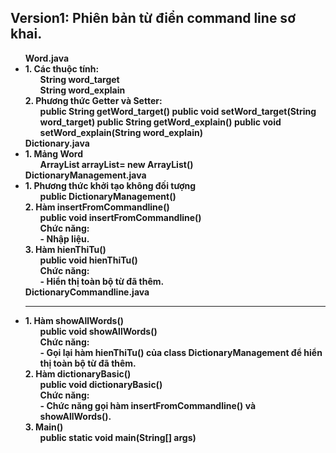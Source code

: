 ## Version1: Phiên bản từ điển command line sơ khai.
<b>
<ul>
	Word.java<br>
	<li>
		1. Các thuộc tính:
		<ol>
			String word_target<br>
    			String word_explain<br>
		</ol>
		2. Phương thức Getter và Setter:
		<ol>
			public String getWord_target()
			public void setWord_target(String word_target)
			public String getWord_explain()
			public void setWord_explain(String word_explain)
		</ol>
  	</li>
	Dictionary.java<br>
  	<li>
      		1. Mảng Word
		<ol>
			ArrayList<Word> arrayList= new ArrayList<Word>()
		</ol>
  	</li>
	DictionaryManagement.java<br>
  	<li>
		1. Phương thức khởi tạo không đối tượng
		<ol>
			public DictionaryManagement()
		</ol>
		2. Hàm insertFromCommandline()
		<ol>
			public void insertFromCommandline()<br>
			Chức năng:<br>
			- Nhập liệu.
		</ol>
		3. Hàm hienThiTu()
		<ol>
			public void hienThiTu()<br>
			Chức năng:<br>
			- Hiển thị toàn bộ từ đã thêm.
		</ol>
  	</li>
	DictionaryCommandline.java<hr>
   	<li>
      		1. Hàm showAllWords()
		<ol>
			public void showAllWords()<br>
			Chức năng:<br>
			- Gọi lại hàm hienThiTu() của class DictionaryManagement để hiển thị toàn bộ từ đã thêm.
		</ol>
		2. Hàm dictionaryBasic()
		<ol>
			public void dictionaryBasic()<br>
			Chức năng:<br>
			- Chức năng gọi hàm insertFromCommandline() và showAllWords().
		</ol>
		3. Main()
		<ol>
			public static void main(String[] args)
		</ol>
  	</li>
</ul>
</b>
